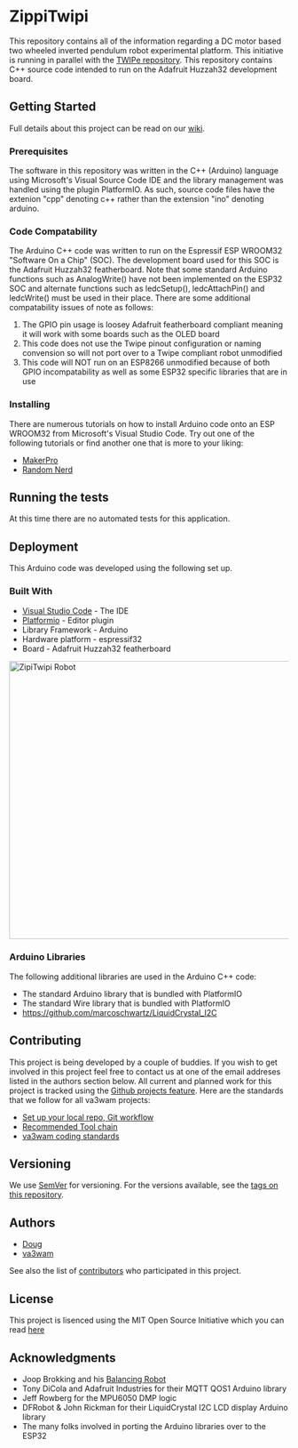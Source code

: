 # ZippiTwipi
This repository contains all of the information regarding a DC motor based two wheeled inverted pendulum robot experimental platform. This initiative is running in parallel with the [TWIPe repository](https://github.com/va3wam/TWIPe/wiki). This repository contains C++ source code intended to run on the Adafruit Huzzah32 development board.  

## Getting Started

Full details about this project can be read on our [wiki](https://github.com/va3wam/ZippiTwipi/wiki). 

### Prerequisites

The software in this repository was written in the C++ (Arduino) language using Microsoft's Visual Source Code IDE and the library management was handled using the plugin PlatformIO. As such, source code files have the extenion "cpp" denoting c++ rather than the extension "ino" denoting arduino.   

### Code Compatability

The Arduino C++ code was written to run on the Espressif ESP WROOM32 "Software On a Chip" (SOC). The development board used for this SOC is the Adafruit Huzzah32 featherboard. Note that some standard Arduino functions such as AnalogWrite() have not been implemented on the ESP32 SOC and alternate functions such as ledcSetup(), ledcAttachPin() and ledcWrite() must be used in their place. There are some additional compatability issues of note as follows:

1. The GPIO pin usage is loosey Adafruit featherboard compliant meaning it will work with some boards such as the OLED board 
2. This code does not use the Twipe pinout configuration or naming convension so will not port over to a Twipe compliant robot unmodified
3. This code will NOT run on an ESP8266 unmodified because of both GPIO incompatability as well as some ESP32 specific libraries that are in use 

### Installing

There are numerous tutorials on how to install Arduino code onto an ESP WROOM32 from Microsoft's Visual Studio Code. Try out one of the following tutorials or find another one that is more to your liking:
* [MakerPro](https://maker.pro/arduino/tutorial/how-to-use-visual-studio-code-for-arduino)
* [Random Nerd](https://randomnerdtutorials.com/vs-code-platformio-ide-esp32-esp8266-arduino/)

## Running the tests

At this time there are no automated tests for this application.

## Deployment

This Arduino code was developed using the following set up.

### Built With

* [Visual Studio Code](https://code.visualstudio.com/) - The IDE
* [Platformio](https://platformio.org/) - Editor plugin
* Library Framework - Arduino
* Hardware platform - espressif32
* Board - Adafruit Huzzah32 featherboard

<img src="./img/zippiTwipi.jpeg" alt="ZipiTwipi Robot" width="800" height="500"> 

### Arduino Libraries
The following additional libraries are used in the Arduino C++ code:

* The standard Arduino library that is bundled with PlatformIO
* The standard Wire library that is bundled with PlatformIO
* https://github.com/marcoschwartz/LiquidCrystal_I2C

## Contributing

This project is being developed by a couple of buddies. If you wish to get involved in this project feel free to contact us at one of the email addreses listed in the authors section below. All current and planned work for this project is tracked using the [Github projects feature](https://github.com/va3wam/ZippiTwipi/projects). Here are the standards that we follow for all va3wam projects:

* [Set up your local repo, Git workflow](https://github.com/va3wam/va3wam.github.io/wiki/Software-Version-Control)
* [Recommended Tool chain](https://github.com/va3wam/va3wam.github.io/wiki/Software-Languages-&-Tools)
* [va3wam coding standards](https://github.com/va3wam/va3wam.github.io/wiki/Software-Coding-Standards) 

## Versioning

We use [SemVer](http://semver.org/) for versioning. For the versions available, see the [tags on this repository](https://github.com/va3wam/ZippiTwipi/tags). 

## Authors

* [Doug](https://github.com/nerdoug) 
* [va3wam](https://github.com/va3wam) 

See also the list of [contributors](https://github.com/va3wam/ZippiTwipi/settings/access) who participated in this project.

## License

This project is lisenced using the MIT Open Source Initiative which you can read [here](https://opensource.org/licenses/MIT) 

## Acknowledgments

* Joop Brokking and his [Balancing Robot](http://www.brokking.net/yabr_main.html)
* Tony DiCola and Adafruit Industries for their MQTT QOS1 Arduino library
* Jeff Rowberg for the MPU6050 DMP logic
* DFRobot & John Rickman for their LiquidCrystal I2C LCD display Arduino library
* The many folks involved in porting the Arduino libraries over to the ESP32
